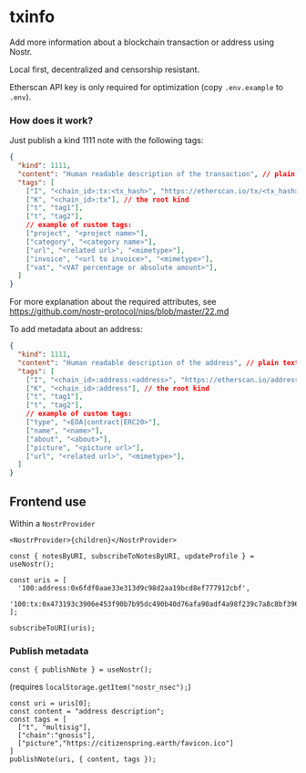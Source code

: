 # txinfo

Add more information about a blockchain transaction or address using Nostr.

Local first, decentralized and censorship resistant.

Etherscan API key is only required for optimization (copy `.env.example` to `.env`).

### How does it work?

Just publish a kind 1111 note with the following tags:

```json
{
  "kind": 1111,
  "content": "Human readable description of the transaction", // plain text, no markdown
  "tags": [
    ["I", "<chain_id>:tx:<tx_hash>", "https://etherscan.io/tx/<tx_hash>"], // root URL
    ["K", "<chain_id>:tx"], // the root kind
    ["t", "tag1"],
    ["t", "tag2"],
    // example of custom tags:
    ["project", "<project name>"],
    ["category", "<category name>"],
    ["url", "<related url>", "<mimetype>"],
    ["invoice", "<url to invoice>", "<mimetype>"],
    ["vat", "<VAT percentage or absolute amount>"],
  ]
}
```

For more explanation about the required attributes, see https://github.com/nostr-protocol/nips/blob/master/22.md

To add metadata about an address:

```json
{
  "kind": 1111,
  "content": "Human readable description of the address", // plain text, no markdown
  "tags": [
    ["I", "<chain_id>:address:<address>", "https://etherscan.io/address/<address>"], // root URL
    ["K", "<chain_id>:address"], // the root kind
    ["t", "tag1"],
    ["t", "tag2"],
    // example of custom tags:
    ["type", "<EOA|contract|ERC20>"],
    ["name", "<name>"],
    ["about", "<about>"],
    ["picture", "<picture url>"],
    ["url", "<related url>", "<mimetype>"],
  ]
}
```

## Frontend use

Within a `NostrProvider`

```
<NostrProvider>{children}</NostrProvider>
```

```
const { notesByURI, subscribeToNotesByURI, updateProfile } = useNostr();

const uris = [
  '100:address:0x6fdf0aae33e313d9c98d2aa19bcd8ef777912cbf',
  '100:tx:0x473193c3906e453f90b7b95dc490b40d76afa90adf4a98f239c7a8c8bf396e10'
];

subscribeToURI(uris);
```

### Publish metadata

```
const { publishNote } = useNostr();
```

(requires `localStorage.getItem("nostr_nsec");`)

```
const uri = uris[0];
const content = "address description";
const tags = [
  ["t", "multisig"],
  ["chain":"gnosis"],
  ["picture","https://citizenspring.earth/favicon.ico"]
]
publishNote(uri, { content, tags });
```
